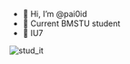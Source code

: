 - 👋 Hi, I’m @pai0id
- 👀 Current BMSTU student
- 🌱 IU7

![stud_it](https://github.com/pai0id/pai0id/assets/127775298/8a68a444-7cd4-48f1-a165-8d247e5065eb)


<!---
pai0id/pai0id is a ✨ special ✨ repository because its `README.md` (this file) appears on your GitHub profile.
You can click the Preview link to take a look at your changes.
--->
